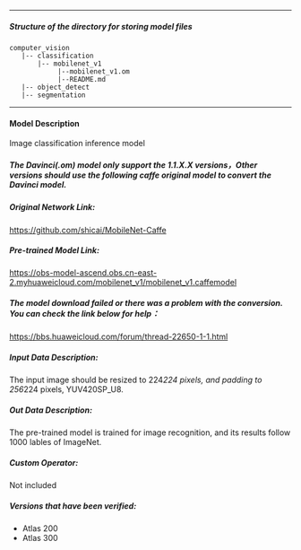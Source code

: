 *******************************************************************************
##### Structure of the directory for storing model files
```
computer_vision
   |-- classification
       |-- mobilenet_v1
            |--mobilenet_v1.om
            |--README.md
   |-- object_detect
   |-- segmentation
```
*******************************************************************************


#### Model Description

Image classification inference model

##### The Davinci(.om) model only support the 1.1.X.X versions，Other versions should use the following caffe original model to convert the Davinci model.

##### Original Network Link:

https://github.com/shicai/MobileNet-Caffe

##### Pre-trained Model Link:

https://obs-model-ascend.obs.cn-east-2.myhuaweicloud.com/mobilenet_v1/mobilenet_v1.caffemodel

##### The model download failed or there was a problem with the conversion. You can check the link below for help：
https://bbs.huaweicloud.com/forum/thread-22650-1-1.html

##### Input Data Description:

The input image should be resized to 224*224 pixels, and padding to 256*224 pixels, YUV420SP_U8.

##### Out Data Description:

The pre-trained model is trained for image recognition, and its results follow 1000 lables of ImageNet.

##### Custom Operator:

Not included

##### Versions that have been verified: 

- Atlas 200
- Atlas 300
